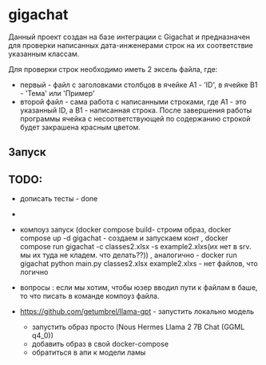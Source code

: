 # gigachat

Данный проект создан на базе интеграции с Gigachat и предназначен для проверки написанных дата-инженерами строк на их соответствие указанным классам.

Для проверки строк необходимо иметь 2 эксель файла, где:
- первый - файл с заголовками столбцов в ячейке А1 - 'ID', в ячейке В1 - 'Тема' или 'Пример'
- второй файл - сама работа с написанными строками, где А1 - это указанный ID, а B1 - написанная строка.
После завершения работы программы ячейка с несоответствующей по содержанию строкой будет закрашена красным цветом.

## Запуск

## TODO: 

- дописать тесты - done
- 
- компоуз запуск (docker compose build- строим образ, docker compose up -d gigachat - создаем и запускаем конт
, docker compose run gigachat -c classes2.xlsx -s example2.xlxs(их нет в srv. мы их туда не кладем. что делать??))
, аналогично - docker run gigachat python main.py classes2.xlsx example2.xlxs - нет файлов, что логично
- вопросы : если мы хотим, чтобы юзер вводил пути к файлам в баше, то что писать в команде компоуз файла.

- https://github.com/getumbrel/llama-gpt - запустить локально модель
  - запустить образ просто (Nous Hermes Llama 2 7B Chat (GGML q4_0))
  - добавить образ в свой docker-compose  
  - обратиться в апи к модели ламы 
  